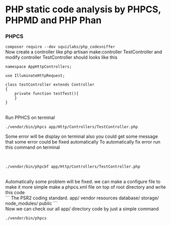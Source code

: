 # PHP static code analysis by PHPCS, PHPMD and PHP Phan

### PHPCS
``` composer require --dev squizlabs/php_codesniffer ```
</br>
Now create a controller like php artisan make:controller TestController and modify controller 
TestController should looks like this 

``` 
namespace AppHttpControllers;

use IlluminateHttpRequest;

class testController extends Controller
{
    private function testTest(){
    }
}
```
</br>
Run PPHCS on terminal 

``` ./vendor/bin/phpcs app/Http/Controllers/TestController.php ```
</br>

Some error will be display on terminal also you could get some message that some error could be fixed automatically 
To automatically fix error run this command on terminal 

</br>

``` ./vendor/bin/phpcbf app/Http/Controllers/TestController.php ```

</br>
Automatically some problem will be fixed.
we can make a configure file to make it more simple
make a phpcs.xml file on top of root directory and write this code 

</br>
```
<?xml version="1.0"?>
<ruleset name="PSR2">    
<description>The PSR2 coding standard.</description>    
<rule ref="PSR2"/>     
<file>app/</file>     
<exclude-pattern>vendor</exclude-pattern>    
<exclude-pattern>resources</exclude-pattern>    
<exclude-pattern>database/</exclude-pattern>    
<exclude-pattern>storage/</exclude-pattern>    
<exclude-pattern>node_modules/</exclude-pattern>
<exclude-pattern>public</exclude-pattern>
</ruleset>
```
</br>
Now we can check our all app/ directory code by just a simple command 
</br>

``` ./vendor/bin/phpcs ```
